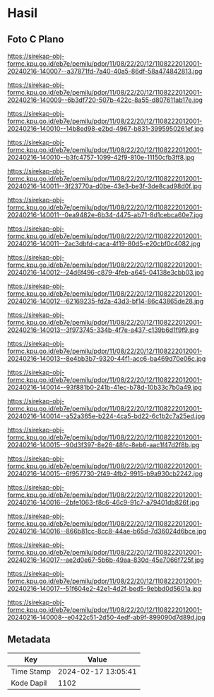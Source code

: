 # Hasil

## Foto C Plano

https://sirekap-obj-formc.kpu.go.id/eb7e/pemilu/pdpr/11/08/22/20/12/1108222012001-20240216-140007--a37871fd-7a40-40a5-86df-58a474842813.jpg

https://sirekap-obj-formc.kpu.go.id/eb7e/pemilu/pdpr/11/08/22/20/12/1108222012001-20240216-140009--6b3df720-507b-422c-8a55-d807611ab17e.jpg

https://sirekap-obj-formc.kpu.go.id/eb7e/pemilu/pdpr/11/08/22/20/12/1108222012001-20240216-140010--14b8ed98-e2bd-4967-b831-3995950261ef.jpg

https://sirekap-obj-formc.kpu.go.id/eb7e/pemilu/pdpr/11/08/22/20/12/1108222012001-20240216-140010--b3fc4757-1099-42f9-810e-11150cfb3ff8.jpg

https://sirekap-obj-formc.kpu.go.id/eb7e/pemilu/pdpr/11/08/22/20/12/1108222012001-20240216-140011--3f23770a-d0be-43e3-be3f-3de8cad98d0f.jpg

https://sirekap-obj-formc.kpu.go.id/eb7e/pemilu/pdpr/11/08/22/20/12/1108222012001-20240216-140011--0ea9482e-6b34-4475-ab71-8d1cebca60e7.jpg

https://sirekap-obj-formc.kpu.go.id/eb7e/pemilu/pdpr/11/08/22/20/12/1108222012001-20240216-140011--2ac3dbfd-caca-4f19-80d5-e20cbf0c4082.jpg

https://sirekap-obj-formc.kpu.go.id/eb7e/pemilu/pdpr/11/08/22/20/12/1108222012001-20240216-140012--24d6f496-c879-4feb-a645-04138e3cbb03.jpg

https://sirekap-obj-formc.kpu.go.id/eb7e/pemilu/pdpr/11/08/22/20/12/1108222012001-20240216-140012--62169235-fd2a-43d3-bf14-86c43865de28.jpg

https://sirekap-obj-formc.kpu.go.id/eb7e/pemilu/pdpr/11/08/22/20/12/1108222012001-20240216-140013--3f973745-334b-4f7e-a437-c139b6d1f9f9.jpg

https://sirekap-obj-formc.kpu.go.id/eb7e/pemilu/pdpr/11/08/22/20/12/1108222012001-20240216-140013--8e4bb3b7-9320-44f1-acc6-ba469d70e06c.jpg

https://sirekap-obj-formc.kpu.go.id/eb7e/pemilu/pdpr/11/08/22/20/12/1108222012001-20240216-140014--93f881b0-241b-41ec-b78d-10b33c7b0a49.jpg

https://sirekap-obj-formc.kpu.go.id/eb7e/pemilu/pdpr/11/08/22/20/12/1108222012001-20240216-140014--a52a365e-b224-4ca5-bd22-6c1b2c7a25ed.jpg

https://sirekap-obj-formc.kpu.go.id/eb7e/pemilu/pdpr/11/08/22/20/12/1108222012001-20240216-140015--90d3f397-8e26-48fc-8eb6-aac1f47d2f8b.jpg

https://sirekap-obj-formc.kpu.go.id/eb7e/pemilu/pdpr/11/08/22/20/12/1108222012001-20240216-140015--6f957730-2f49-4fb2-9915-b9a930cb2242.jpg

https://sirekap-obj-formc.kpu.go.id/eb7e/pemilu/pdpr/11/08/22/20/12/1108222012001-20240216-140016--2bfe1063-f8c6-46c9-91c7-a79401db826f.jpg

https://sirekap-obj-formc.kpu.go.id/eb7e/pemilu/pdpr/11/08/22/20/12/1108222012001-20240216-140016--866b81cc-8cc8-44ae-b65d-7d36024d6bce.jpg

https://sirekap-obj-formc.kpu.go.id/eb7e/pemilu/pdpr/11/08/22/20/12/1108222012001-20240216-140017--ae2d0e67-5b6b-49aa-830d-45e7066f725f.jpg

https://sirekap-obj-formc.kpu.go.id/eb7e/pemilu/pdpr/11/08/22/20/12/1108222012001-20240216-140017--51f604e2-42e1-4d2f-bed5-9ebbd0d5601a.jpg

https://sirekap-obj-formc.kpu.go.id/eb7e/pemilu/pdpr/11/08/22/20/12/1108222012001-20240216-140008--e0422c51-2d50-4edf-ab9f-899090d7d89d.jpg


## Metadata

| Key        | Value               |
| ---------- | ------------------- |
| Time Stamp | 2024-02-17 13:05:41 |
| Kode Dapil | 1102                |



